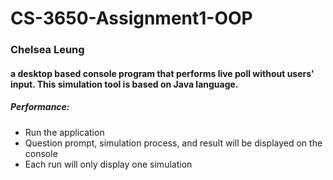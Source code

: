 # CS-3650-Assignment1-OOP
### Chelsea Leung
#### a desktop based console program that performs live poll without users' input. This simulation tool is based on Java language.

##### Performance:
* Run the application
* Question prompt, simulation process, and result will be displayed on the console
* Each run will only display one simulation

